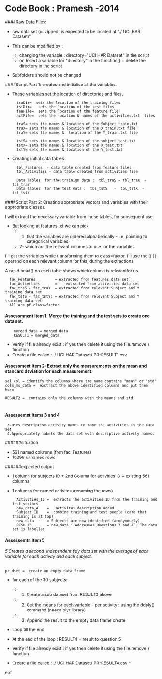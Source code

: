 Code Book :  Pramesh -2014
=====

####Raw Data Files:


* raw data set (unzipped) is expected to be located at "./ UCI HAR Dataset/"
* This can be modified by : 
   * changing the variable :   directory="UCI HAR Dataset" in the script
   * or, Insert a variable for "directory" in the function() + delete the directory in the script

* Subfolders should not be changed

####Script Part 1:  creates and initialise all the variables.


* These variables set the location of directories and files.     
 	      
        traDir=  sets the location of the training files
        tstDir=   sets the location of the test files    
        feaFile=  sets the location of the feature file
        actFile=  sets the location & names of the activities.txt  files
        
        traS= sets the names & location of the Subject_train.txt
        traX= sets the names & location of the X_train.txt file
        traY= sets the names &  location of the Y_train.txt file
        
        tstS= sets the names & location of the subject_test.txt
        tstX= sets the names & location of the X_test.txt
        tstY= sets the names & location of the Y_test.txt
        
* Creating initial data tables

        tbl_Features  - data table created from feature files
        tbl_Activities - data table created from activities file
        
        Data Tables  for the trainign data :  tbl_traS - tbl_traX  - tbl_traY          
        Data Tables  for the test data :  tbl_tstS   -  tbl_tstX  -  tbl_tstY


####Script Part 2:  Creating appropriate vectors and variables with their appropriate classes.

I will extract the necessary variable from these tables, for subsequent use.
* But looking at features.txt we can pick
    *  1. that the variables are ordered alphabetically - i.e. pointing to categorical variables.
    *  2- which are the relevant columns to use for the variables

I'll get the variables while transforming them to class=factor.
I`ll use the [[ ]] operand on each relevant column for this, during the extractions

A rapid head() on each table shows which column is relevantfor us.

      fac_Features         = extracted from features data set´
      fac_Activities       =    extracted from activities data set
      fac_traS - fac_traY  = extracted from relevant Subject and Y training data set
      fac_tstS - fac_tstY: = extracted from relevant Subject and Y training data set
      All are pf class=factor


#### Assessmnent Item 1. Merge the training and the test sets to create one data set.

        merged_data = merged data 
        RESULT1 = merged_data

  - Verify if file already exist  :  if yes then delete it using the file.remove() function
  - Create a file called :   ./ UCI HAR Dataset/ PR-RESULT1.csv       


#### Assessment Item 2: Extract only the measurements on the mean and standard deviation for each measurement.

    sel_col = identify the columns where the name contains "mean" or "std"
    cols_ms_data =  exctract the above identified columns and put them here
    
    RESULT2 =  contains only the columns with the means and std

#
#### Assessemnt Items 3 and 4
     3.Uses descriptive activity names to name the activities in the data set 
     4.Appropriately labels the data set with descriptive activity names. 

######situation
* 561 named columns (fron fac_Features)
* 10299 unnamed rows

######expected output
* 1 column for subjects  ID + 2nd Column for activities ID  + existing 561 columns
* 1 columns for named activites (renaming the rows)


        Activities_ID =  extracts the activities ID from the training and test vectors
        new_data_A    =   activites description added
        Subject_ID    =  combine training and test people (care that training is at top)
        new_data      = Subjects are now identified (anonymously)
        RESULT3       = new_data : Addresses Questions 3 and 4 . The data set is labelled


#### Assessemtn Item  5
###### 5.Creates a second, independent tidy data set with the average of each variable for each activity and each subject. 

    pr_dset =  create an empty data frame 

* for each of the 30 subjects:

    * 1. Create a sub dataset  from RESULT3 above
    * 2. Get the means for each variable - per activity : using the ddply() command (needs plyr library)
    * 3. Append the result to the empty data frame create

* Loop till the end
* At the end of the loop :   RESULT4 = result to question 5
* Verify if file already exist  :  if yes then delete it using the file.remove() function
* Create a file called :   ./ UCI HAR Dataset/ PR-RESULT4.csv     * 

eof

